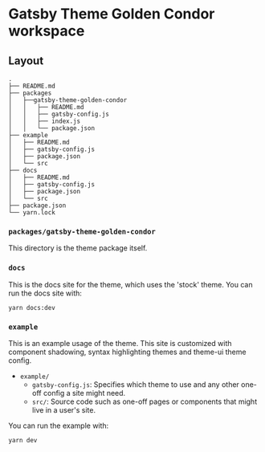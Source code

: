 # Gatsby Theme Golden Condor workspace

## Layout

```text
.
├── README.md
├── packages
│   ├──gatsby-theme-golden-condor
│   │   ├── README.md
│   │   ├── gatsby-config.js
│   │   ├── index.js
│   │   └── package.json
├── example
│   ├── README.md
│   ├── gatsby-config.js
│   ├── package.json
│   └── src
├── docs
│   ├── README.md
│   ├── gatsby-config.js
│   ├── package.json
│   └── src
├── package.json
└── yarn.lock
```

### `packages/gatsby-theme-golden-condor`

This directory is the theme package itself.

### `docs`

This is the docs site for the theme, which uses the 'stock' theme.
You can run the docs site with:

```shell
yarn docs:dev
```

### `example`

This is an example usage of the theme. This site is customized with component shadowing, syntax highlighting themes and theme-ui theme config.

- `example/`
  - `gatsby-config.js`: Specifies which theme to use and any other one-off config a site might need.
  - `src/`: Source code such as one-off pages or components that might live in
    a user's site.

You can run the example with:

```shell
yarn dev
```

